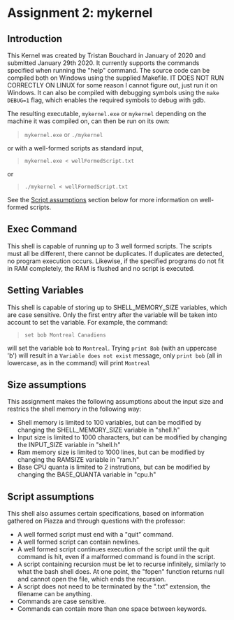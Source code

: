 # Assignment 2: mykernel

## Introduction
This Kernel was created by Tristan Bouchard in January of 2020 and submitted January 29th 2020. It currently supports the commands specified when running the "help" command. The source code can be compiled both on Windows using the supplied Makefile. IT DOES NOT RUN CORRECTLY ON LINUX for some reason I cannot figure out, just run it on Windows. It can also be compiled with debugging symbols using the `make DEBUG=1` flag, which enables the required symbols to debug with gdb.

The resulting executable, `mykernel.exe` or `mykernel` depending on the machine it was compiled on, can then be run on its own:

> `mykernel.exe` or `./mykernel`

 or with a well-formed scripts as standard input,

> `mykernel.exe < wellFormedScript.txt`

or
>`./mykernel < wellFormedScript.txt`

See the [Script assumptions](#scriptAssumptions) section below for more information on well-formed scripts.

## Exec Command
This shell is capable of running up to 3 well formed scripts. The scripts must all be different, there cannot be duplicates. If duplicates are detected, no program execution occurs. Likewise, if the specified programs do not fit in RAM completely, the RAM is flushed and no script is executed.

## Setting Variables
This shell is capable of storing up to SHELL_MEMORY_SIZE variables, which are case sensitive. Only the first entry after the variable will be taken into account to set the variable. For example, the command:

> `set bob Montreal Canadiens`

will set the variable `bob` to `Montreal`. Trying `print Bob` (with an uppercase 'b') will result in a `Variable does not exist` message, only `print bob` (all in lowercase, as in the command) will print `Montreal`

## Size assumptions
This assignment makes the following assumptions about the input size and restrics the shell memory in the following way:

- Shell memory is limited to 100 variables, but can be modified by changing the SHELL_MEMORY_SIZE variable in "shell.h"
- Input size is limited to 1000 characters, but can be modified by changing the INPUT_SIZE variable in "shell.h"
- Ram memory size is limited to 1000 lines, but can be modified by changing the RAMSIZE variable in "ram.h"
- Base CPU quanta is limited to 2 instrutions, but can be modified by changing the BASE_QUANTA variable in "cpu.h"

## Script assumptions<a name="scriptAssumptions"></a>
This shell also assumes certain specifications, based on information gathered on Piazza and through questions with the professor:
- A well formed script must end with a "quit" command.
- A well formed script can contain newlines.
- A well formed script continues execution of the script until the quit command is hit, even if a malformed command is found in the script.
- A script containing recursion must be let to recurse infinitely, similarly to what the bash shell does. At one point, the "fopen" function returns null and cannot open the file, which ends the recursion.
- A script does not need to be terminated by the ".txt" extension, the filename can be anything.
- Commands are case sensitive.
- Commands can contain more than one space between keywords.
